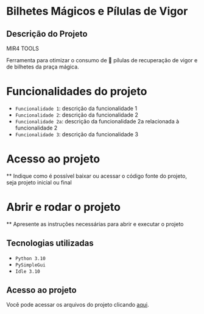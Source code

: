 # Bilhetes Mágicos e Pílulas de Vigor 

## Descrição do Projeto

MIR4 TOOLS <br> 

Ferramenta para otimizar o consumo de 💊 pílulas de recuperação de vigor e de bilhetes da praça mágica.

# Funcionalidades do projeto
- `Funcionalidade 1`: descrição da funcionalidade 1
- `Funcionalidade 2`: descrição da funcionalidade 2
- `Funcionalidade 2a`: descrição da funcionalidade 2a relacionada à funcionalidade 2
- `Funcionalidade 3`: descrição da funcionalidade 3

# Acesso ao projeto
** Indique como é possível baixar ou acessar o código fonte do projeto, seja projeto inicial ou final

# Abrir e rodar o projeto
** Apresente as instruções necessárias para abrir e executar o projeto

## Tecnologias utilizadas

- ``Python 3.10``
- ``PySimpleGui``
- ``Idle 3.10``

## Acesso ao projeto
Você pode acessar os arquivos do projeto clicando [aqui](https://github.com/eder-projetos-dev/calcular-vigor-mir4).
